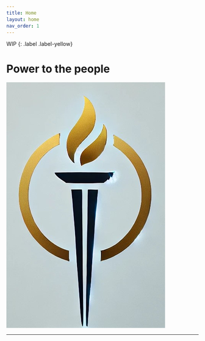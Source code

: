 ```yaml
---
title: Home
layout: home
nav_order: 1
---
```

WIP
{: .label .label-yellow}
<h1>Power to the people</h1>
<img src="images/campaign logo.jpg" alt="Campaign-logo">


----


